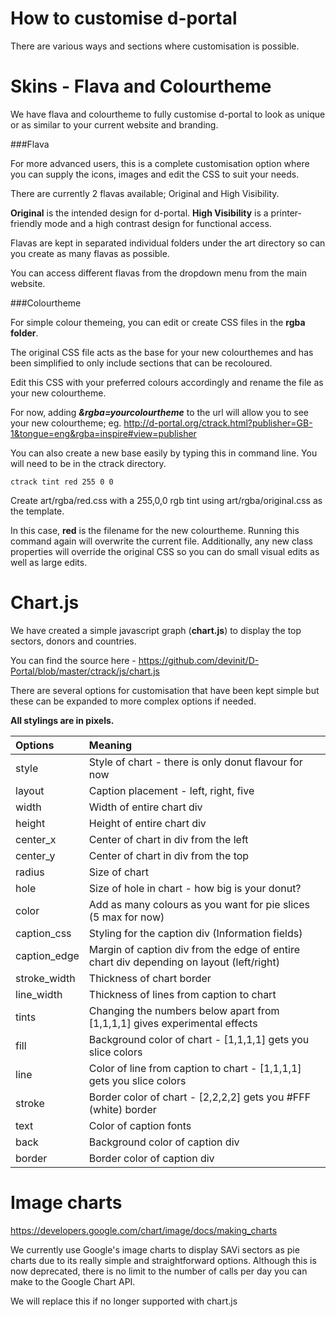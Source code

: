 How to customise d-portal
==========================================

There are various ways and sections where customisation is possible.



Skins - Flava and Colourtheme
==========================================

We have flava and colourtheme to fully customise d-portal to look as unique or as similar to your current website and branding.


###Flava

For more advanced users, this is a complete customisation option where you can supply the icons, images and edit the CSS to suit your needs.

There are currently 2 flavas available; Original and High Visibility.

**Original** is the intended design for d-portal.
**High Visibility** is a printer-friendly mode and a high contrast design for functional access.

Flavas are kept in separated individual folders under the art directory so can you create as many flavas as possible.

You can access different flavas from the dropdown menu from the main website.


###Colourtheme

For simple colour themeing, you can edit or create CSS files in the **rgba folder**.

The original CSS file acts as the base for your new colourthemes and has been simplified to only include sections that can be recoloured.

Edit this CSS with your preferred colours accordingly and rename the file as your new colourtheme.

For now, adding ***&rgba=yourcolourtheme*** to the url will allow you to see your new colourtheme; eg. http://d-portal.org/ctrack.html?publisher=GB-1&tongue=eng&rgba=inspire#view=publisher


You can also create a new base easily by typing this in command line. You will need to be in the ctrack directory.

```
ctrack tint red 255 0 0 
```

Create art/rgba/red.css with a 255,0,0 rgb tint using art/rgba/original.css as the template.

In this case, **red** is the filename for the new colourtheme. Running this command again will overwrite the current file. Additionally, any new class properties will override the original CSS so you can do small visual edits as well as large edits.


Chart.js
==========================================

We have created a simple javascript graph (**chart.js**) to display the top sectors, donors and countries.

You can find the source here - https://github.com/devinit/D-Portal/blob/master/ctrack/js/chart.js

There are several options for customisation that have been kept simple but these can be expanded to more complex options if needed.

**All stylings are in pixels.**

| Options  | Meaning  |
| :------------ |:---------------|
| style      | Style of chart - there is only donut flavour for now |
| layout      | Caption placement - left, right, five |
| width      | Width of entire chart div |
| height      | Height of entire chart div |
| center_x      | Center of chart in div from the left |
| center_y      | Center of chart in div from the top |
| radius      | Size of chart |
| hole      | Size of hole in chart - how big is your donut? |
| color      | Add as many colours as you want for pie slices (5 max for now) |
| caption_css      | Styling for the caption div (Information fields) |
| caption_edge      | Margin of caption div from the edge of entire chart div depending on layout (left/right) |
| stroke_width      | Thickness of chart border |
| line_width      | Thickness of lines from caption to chart |
| tints      | Changing the numbers below apart from [1,1,1,1] gives experimental effects |
| fill      | Background color of chart - [1,1,1,1] gets you slice colors |
| line      | Color of line from caption to chart - [1,1,1,1] gets you slice colors |
| stroke      | Border color of chart - [2,2,2,2] gets you #FFF (white) border |
| text      | Color of caption fonts |
| back      | Background color of caption div |
| border      | Border color of caption div |



Image charts
==========================================

https://developers.google.com/chart/image/docs/making_charts

We currently use Google's image charts to display SAVi sectors as pie charts due to its really simple and straightforward options. Although this is now deprecated, there is no limit to the number of calls per day you can make to the Google Chart API.

We will replace this if no longer supported with chart.js


